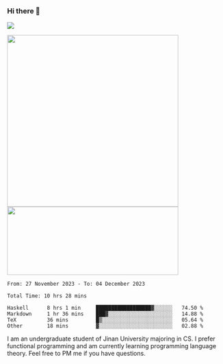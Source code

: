 ### Hi there 👋

<!--
**pe200012/pe200012** is a ✨ _special_ ✨ repository because its `README.md` (this file) appears on your GitHub profile.

Here are some ideas to get you started:

- 🔭 I’m currently working on ...
- 🌱 I’m currently learning ...
- 👯 I’m looking to collaborate on ...
- 🤔 I’m looking for help with ...
- 💬 Ask me about ...
- 📫 How to reach me: ...
- 😄 Pronouns: ...
- ⚡ Fun fact: ...
-->
![](https://www.codewars.com/users/pe200012/badges/large)
<p>
    <img width="400em" src="https://github-readme-stats-git-masterrstaa-rickstaa.vercel.app/api?username=pe200012&show_icons=true&icon_color=f44336&title_color=757de8&rank_icon=github">
    <img width="400em" height="159em" src="https://github-readme-stats-git-masterrstaa-rickstaa.vercel.app/api/top-langs/?username=pe200012&hide=html,cmake,css&title_color=757de8&layout=compact">
</p>

<!--START_SECTION:waka-->

```all_time
From: 27 November 2023 - To: 04 December 2023

Total Time: 10 hrs 28 mins

Haskell      8 hrs 1 min     ██████████████████▓░░░░░░   74.50 %
Markdown     1 hr 36 mins    ███▓░░░░░░░░░░░░░░░░░░░░░   14.88 %
TeX          36 mins         █▒░░░░░░░░░░░░░░░░░░░░░░░   05.64 %
Other        18 mins         ▓░░░░░░░░░░░░░░░░░░░░░░░░   02.88 %
```

<!--END_SECTION:waka-->

I am an undergraduate student of Jinan University majoring in CS. I prefer functional programming and am currently learning programming language theory. Feel free to PM me if you have questions.
